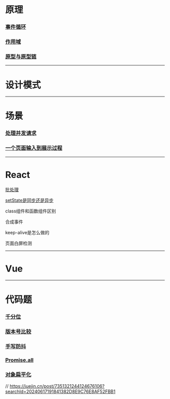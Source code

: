 # 原理

### [事件循环](javascript/浏览器事件循环/事件循环.md)

### [作用域](javascript/作用域/作用域.md)

### [原型与原型链](javascript/原型与原型链/原型.md)

---

# 设计模式

---

# 场景

### [处理并发请求](javascript/面试题/处理并发请求.md)

### [一个页面输入到展示过程]()


---

# React

[批处理](./react/批处理.md)

[setState是同步还是异步](./react/setState是同步还是异步.md)

class组件和函数组件区别

合成事件

keep-alive是怎么做的

页面白屏检测

---


# Vue


---

# 代码题

### [千分位](javascript/代码题/千分位.md)

### [版本号比较](./代码题/版本号.md)

### [手写防抖]()

### [Promise.all]()

### [对象扁平化]()

// https://juejin.cn/post/7351321244124676106?searchId=20240617191841382D8E9C76E8AF52FBB1
